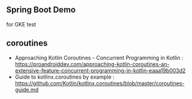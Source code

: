 ## Spring Boot Demo
for GKE test

## coroutines
* Approaching Kotlin Coroutines - Concurrent Programming in Kotlin : https://proandroiddev.com/approaching-kotlin-coroutines-an-extensive-feature-concurrent-programming-in-kotlin-eaaa19b003d2
* Guide to kotlinx.coroutines by example : https://github.com/Kotlin/kotlinx.coroutines/blob/master/coroutines-guide.md